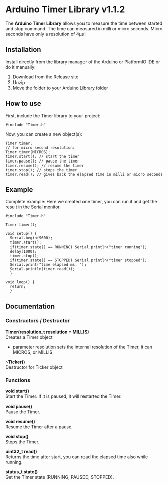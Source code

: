 # Arduino Timer Library v1.1.2

The **Arduino Timer Library** allows you to measure the time between started and stop command. The time can measured in milli or micro seconds. Micro seconds have only a resolution of 4µs!

## Installation
Install directly from the library manager of the Arduino or PlatformIO IDE or do it manually:

1. Download from the Release site
2. Unzip
3. Move the folder to your Arduino Library folder 

## How to use

First, include the Timer library to your project:

```
#include "Timer.h"
```

Now, you can create a new object(s):

```
Timer timer;
// for micro second resolution:
Timer timer(MICROS);
timer.start(); // start the timer
timer.pause(); // pause the timer
timer.resume(); // resume the timer
timer.stop(); // stops the timer
timer.read(); // gives back the elapsed time in milli or micro seconds
```

## Example

Complete example: Here we created one timer, you can run it and get the result in the Serial monitor.

```
#include "Timer.h"

Timer timer();

void setup() {
  Serial.begin(9600);
  timer.start();
  if(timer.state() == RUNNING) Serial.println("timer running");
  delay(1000);
  timer.stop();
  if(timer.state() == STOPPED) Serial.println("timer stopped");
  Serial.print("time elapsed ms: ");
  Serial.println(timer.read());
  }

void loop() {
  return;
  }

```

## Documentation

### Constructors / Destructor

**Timer(resolution_t resolution = MILLIS)**<br>
Creates a Timer object
- parameter resolution sets the internal resolution of the Timer, it can MICROS, or MILLIS

**~Ticker()**<br>
Destructor for Ticker object
	
### Functions

**void start()**<br>
Start the Timer. If it is paused, it will restarted the Timer.

**void pause()**<br>
Pause the Timer.

**void resume()**<br>
Resume the Timer after a pause.

**void stop()**<br>
Stops the Timer.

**uint32_t read()**<br>
Returns the time after start, you can read the elapsed time also while running.

**status_t state()**<br>
Get the Timer state (RUNNING, PAUSED, STOPPED).
